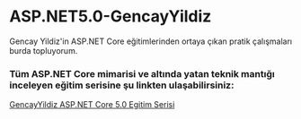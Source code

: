 # ASP.NET5.0-GencayYildiz
Gencay Yildiz'in ASP.NET Core eğitimlerinden ortaya çıkan pratik çalışmaları burda topluyorum.
### Tüm ASP.NET Core mimarisi ve altında yatan teknik mantığı inceleyen eğitim serisine şu linkten ulaşabilirsiniz:

[GencayYildiz ASP.NET Core 5.0 Egitim Serisi](https://ngakademi.com/courses/ozel-ders-formatinda-adan-zye-asp-net-core-5-0-web-programlama-egitimi/)
